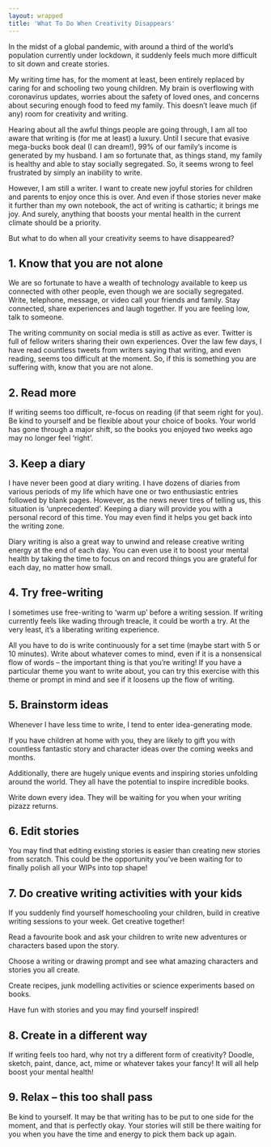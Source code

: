 ```yaml
---
layout: wrapped
title: 'What To Do When Creativity Disappears'
---
```

In the midst of a global pandemic, with around a third of the world’s population currently under lockdown, it suddenly feels much more difficult to sit down and create stories. 

My writing time has, for the moment at least, been entirely replaced by caring for and schooling two young children. My brain is overflowing with coronavirus updates, worries about the safety of loved ones, and concerns about securing enough food to feed my family. This doesn’t leave much (if any) room for creativity and writing. 

Hearing about all the awful things people are going through, I am all too aware that writing is (for me at least) a luxury. Until I secure that evasive mega-bucks book deal (I can dream!), 99% of our family’s income is generated by my husband. I am so fortunate that, as things stand, my family is healthy and able to stay socially segregated. So, it seems wrong to feel frustrated by simply an inability to write.

However, I am still a writer. I want to create new joyful stories for children and parents to enjoy once this is over. And even if those stories never make it further than my own notebook, the act of writing is cathartic; it brings me joy. And surely, anything that boosts your mental health in the current climate should be a priority. 

But what to do when all your creativity seems to have disappeared?

## 1.	Know that you are not alone

We are so fortunate to have a wealth of technology available to keep us connected with other people, even though we are socially segregated. Write, telephone, message, or video call your friends and family. Stay connected, share experiences and laugh together. If you are feeling low, talk to someone. 

The writing community on social media is still as active as ever. Twitter is full of fellow writers sharing their own experiences. Over the law few days, I have read countless tweets from writers saying that writing, and even reading, seems too difficult at the moment. So, if this is something you are suffering with, know that you are not alone. 

## 2.	Read more

If writing seems too difficult, re-focus on reading (if that seem right for you). Be kind to yourself and be flexible about your choice of books. Your world has gone through a major shift, so the books you enjoyed two weeks ago may no longer feel ‘right’. 

## 3.	Keep a diary 

I have never been good at diary writing. I have dozens of diaries from various periods of my life which have one or two enthusiastic entries followed by blank pages. However, as the news never tires of telling us, this situation is ‘unprecedented’. Keeping a diary will provide you with a personal record of this time. You may even find it helps you get back into the writing zone.

Diary writing is also a great way to unwind and release creative writing energy at the end of each day.  You can even use it to boost your mental health by taking the time to focus on and record things you are grateful for each day, no matter how small.

## 4.	Try free-writing

I sometimes use free-writing to ‘warm up’ before a writing session. If writing currently feels like wading through treacle, it could be worth a try. At the very least, it’s a liberating writing experience. 

All you have to do is write continuously for a set time (maybe start with 5 or 10 minutes). Write about whatever comes to mind, even if it is a nonsensical flow of words – the important thing is that you’re writing! If you have a particular theme you want to write about, you can try this exercise with this theme or prompt in mind and see if it loosens up the flow of writing.

## 5.	Brainstorm ideas

Whenever I have less time to write, I tend to enter idea-generating mode. 

If you have children at home with you, they are likely to gift you with countless fantastic story and character ideas over the coming weeks and months. 

Additionally, there are hugely unique events and inspiring stories unfolding around the world. They all have the potential to inspire incredible books. 

Write down every idea. They will be waiting for you when your writing pizazz returns. 

## 6.	Edit stories

You may find that editing existing stories is easier than creating new stories from scratch. This could be the opportunity you’ve been waiting for to finally polish all your WIPs into top shape!

## 7.	Do creative writing activities with your kids

If you suddenly find yourself homeschooling your children, build in creative writing sessions to your week. Get creative together! 

Read a favourite book and ask your children to write new adventures or characters based upon the story. 

Choose a writing or drawing prompt and see what amazing characters and stories you all create. 

Create recipes, junk modelling activities or science experiments based on books.

Have fun with stories and you may find yourself inspired!

## 8.	Create in a different way

If writing feels too hard, why not try a different form of creativity? Doodle, sketch, paint, dance, act, mime or whatever takes your fancy! It will all help boost your mental health!

## 9.	Relax – this too shall pass

Be kind to yourself. It may be that writing has to be put to one side for the moment, and that is perfectly okay. Your stories will still be there waiting for you when you have the time and energy to pick them back up again. 
